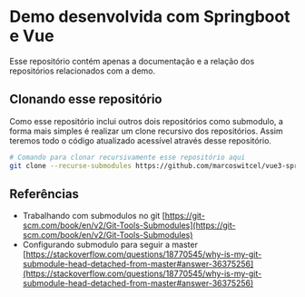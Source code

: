 # Demo desenvolvida com Springboot e Vue

Esse repositório contém apenas a documentação e a relação dos repositórios relacionados com a demo.

## Clonando esse repositório

Como esse repositório inclui outros dois repositórios como submodulo, a forma mais simples é realizar um clone recursivo dos repositórios. Assim teremos todo o código atualizado acessível através desse repositório.

```bash
# Comando para clonar recursivamente esse repositório aqui
git clone --recurse-submodules https://github.com/marcoswitcel/vue3-springboot-products-stock.git
```

## Referências

* Trabalhando com submodulos no git [https://git-scm.com/book/en/v2/Git-Tools-Submodules](https://git-scm.com/book/en/v2/Git-Tools-Submodules)
* Configurando submodulo para seguir a master [https://stackoverflow.com/questions/18770545/why-is-my-git-submodule-head-detached-from-master#answer-36375256](https://stackoverflow.com/questions/18770545/why-is-my-git-submodule-head-detached-from-master#answer-36375256)

